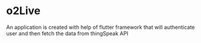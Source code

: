 # o2Live
An application is created with help of flutter framework that will authenticate user and then fetch the data from thingSpeak API
